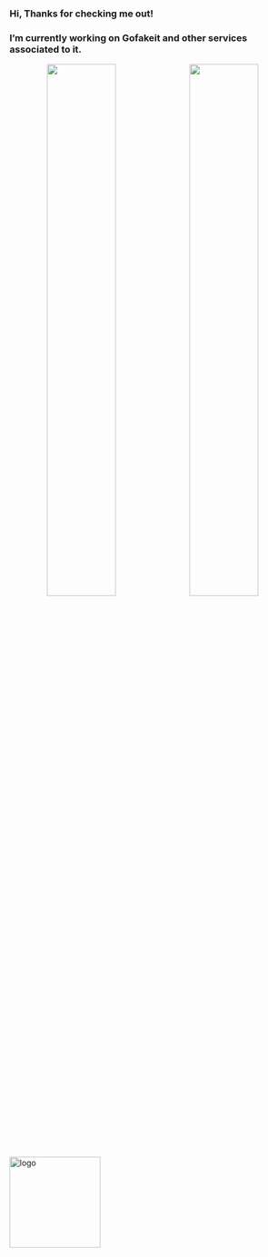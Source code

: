 ### Hi, Thanks for checking me out!

### I’m currently working on Gofakeit and other services associated to it.

<p align="center">
  <img width="49%" src="https://github-readme-stats.vercel.app/api?username=brianvoe&show_icons=true" />
  <img width="49%" src="https://github-readme-streak-stats.herokuapp.com/?user=brianvoe" />
</p>

<img src="https://github-profile-trophy.vercel.app/?username=jaswdr&theme=flat&column=7&margin-w=10" alt="logo" height="160" align="center" />
